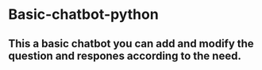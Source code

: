 # Basic-chatbot-python
## This a basic chatbot you can add and modify the question and respones according to the need.
